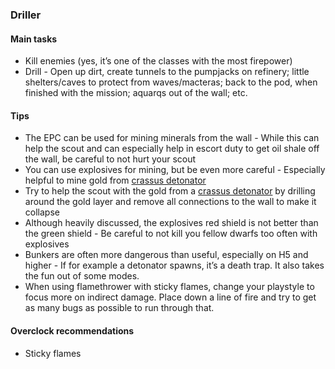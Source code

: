 <h3 id="driller"><ClassHighlight name="driller"><ClassIcon name="driller" /><span class="align-middle">Driller</span></ClassHighlight></h3>

<Accordion>

#### Main tasks

- Kill enemies (yes, it’s one of the classes with the most firepower)
- Drill - Open up dirt, create tunnels to the pumpjacks on refinery; little shelters/caves to protect from waves/macteras; back to the pod, when finished with the mission; aquarqs out of the wall; etc.

#### Tips

- The EPC can be used for mining minerals from the wall - While this can help the scout and can especially help in escort duty to get oil shale off the wall, be careful to not hurt your scout
- You can use explosives for mining, but be even more careful - Especially helpful to mine gold from [crassus detonator](https://deeprockgalactic.fandom.com/wiki/Glyphid_Crassus_Detonator?so=search)
- Try to help the scout with the gold from a [crassus detonator](https://deeprockgalactic.fandom.com/wiki/Glyphid_Crassus_Detonator?so=search) by drilling around the gold layer and remove all connections to the wall to make it collapse
- Although heavily discussed, the explosives red shield is not better than the green shield - Be careful to not kill you fellow dwarfs too often with explosives
- Bunkers are often more dangerous than useful, especially on H5 and higher - If for example a detonator spawns, it’s a death trap. It also takes the fun out of some modes.
- When using flamethrower with sticky flames, change your playstyle to focus more on indirect damage. Place down a line of fire and try to get as many bugs as possible to run through that.

#### Overclock recommendations

- Sticky flames

</Accordion>
